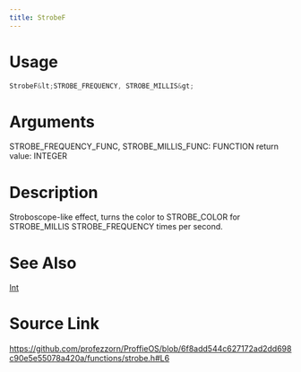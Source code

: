 ```yaml
---
title: StrobeF
---
```


# Usage
```cpp
StrobeF&lt;STROBE_FREQUENCY, STROBE_MILLIS&gt;
```

# Arguments
STROBE_FREQUENCY_FUNC, STROBE_MILLIS_FUNC: FUNCTION
return value: INTEGER

# Description
Stroboscope-like effect, turns the color to STROBE_COLOR for STROBE_MILLIS
STROBE_FREQUENCY times per second.

# See Also
[Int](/config/functions/Int.html)

# Source Link
https://github.com/profezzorn/ProffieOS/blob/6f8add544c627172ad2dd698c90e5e55078a420a/functions/strobe.h#L6
